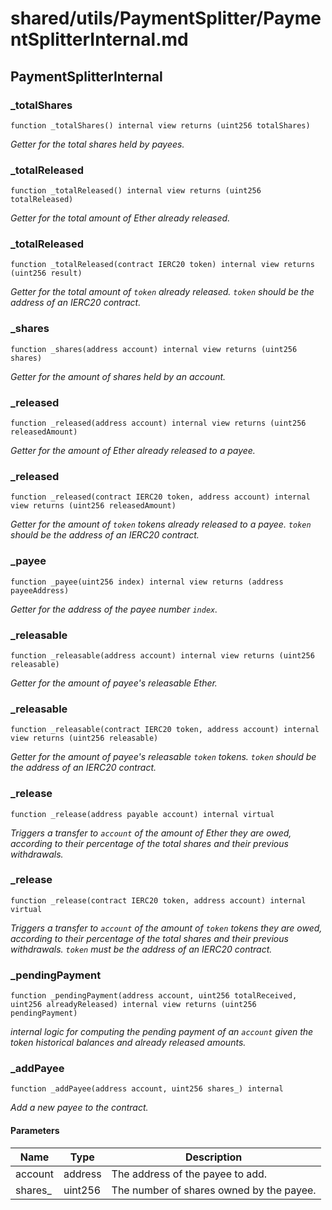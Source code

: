 # shared/utils/PaymentSplitter/PaymentSplitterInternal.md

## PaymentSplitterInternal

### _totalShares

```solidity
function _totalShares() internal view returns (uint256 totalShares)
```

_Getter for the total shares held by payees._

### _totalReleased

```solidity
function _totalReleased() internal view returns (uint256 totalReleased)
```

_Getter for the total amount of Ether already released._

### _totalReleased

```solidity
function _totalReleased(contract IERC20 token) internal view returns (uint256 result)
```

_Getter for the total amount of `token` already released. `token` should be the address of an IERC20
contract._

### _shares

```solidity
function _shares(address account) internal view returns (uint256 shares)
```

_Getter for the amount of shares held by an account._

### _released

```solidity
function _released(address account) internal view returns (uint256 releasedAmount)
```

_Getter for the amount of Ether already released to a payee._

### _released

```solidity
function _released(contract IERC20 token, address account) internal view returns (uint256 releasedAmount)
```

_Getter for the amount of `token` tokens already released to a payee. `token` should be the address of an
IERC20 contract._

### _payee

```solidity
function _payee(uint256 index) internal view returns (address payeeAddress)
```

_Getter for the address of the payee number `index`._

### _releasable

```solidity
function _releasable(address account) internal view returns (uint256 releasable)
```

_Getter for the amount of payee's releasable Ether._

### _releasable

```solidity
function _releasable(contract IERC20 token, address account) internal view returns (uint256 releasable)
```

_Getter for the amount of payee's releasable `token` tokens. `token` should be the address of an
IERC20 contract._

### _release

```solidity
function _release(address payable account) internal virtual
```

_Triggers a transfer to `account` of the amount of Ether they are owed, according to their percentage of the
total shares and their previous withdrawals._

### _release

```solidity
function _release(contract IERC20 token, address account) internal virtual
```

_Triggers a transfer to `account` of the amount of `token` tokens they are owed, according to their
percentage of the total shares and their previous withdrawals. `token` must be the address of an IERC20
contract._

### _pendingPayment

```solidity
function _pendingPayment(address account, uint256 totalReceived, uint256 alreadyReleased) internal view returns (uint256 pendingPayment)
```

_internal logic for computing the pending payment of an `account` given the token historical balances and
already released amounts._

### _addPayee

```solidity
function _addPayee(address account, uint256 shares_) internal
```

_Add a new payee to the contract._

#### Parameters

| Name | Type | Description |
| ---- | ---- | ----------- |
| account | address | The address of the payee to add. |
| shares_ | uint256 | The number of shares owned by the payee. |

